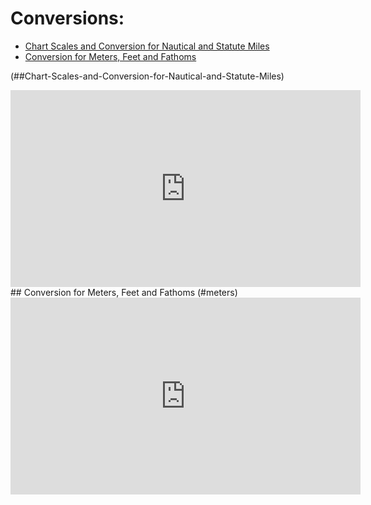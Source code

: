 # Conversions:
* [Chart Scales and Conversion for Nautical and Statute Miles](#miles)
* [Conversion for Meters, Feet and Fathoms](#meters)

(##Chart-Scales-and-Conversion-for-Nautical-and-Statute-Miles)
<iframe width="560" height="315" src="https://www.youtube.com/embed/yvSyR5pGACs" title="YouTube video player" frameborder="0" allow="accelerometer; autoplay; clipboard-write; encrypted-media; gyroscope; picture-in-picture" allowfullscreen></iframe>
## Conversion for Meters, Feet and Fathoms
(#meters)
<iframe width="560" height="315" src="https://www.youtube.com/embed/lWDqrGilrs0" title="YouTube video player" frameborder="0" allow="accelerometer; autoplay; clipboard-write; encrypted-media; gyroscope; picture-in-picture" allowfullscreen></iframe>
